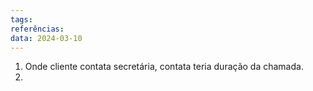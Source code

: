 ```yaml
---
tags: 
referências: 
data: 2024-03-10
---
```

1) Onde cliente contata secretária, contata teria duração da chamada.
2) 